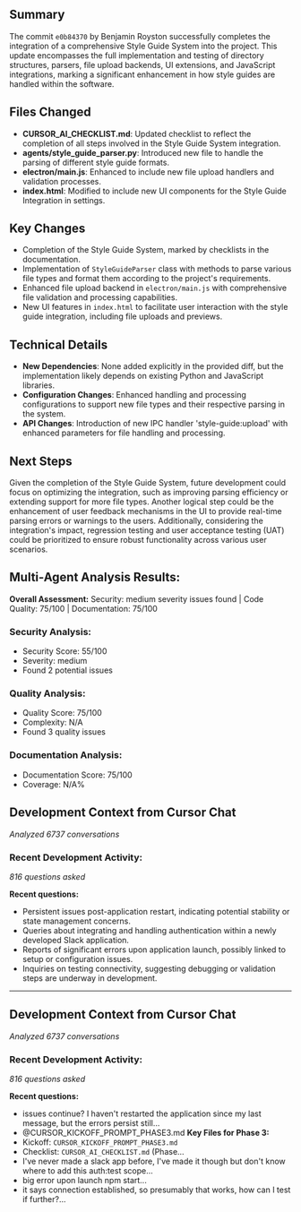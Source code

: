 ## Summary
The commit `e0b84370` by Benjamin Royston successfully completes the integration of a comprehensive Style Guide System into the project. This update encompasses the full implementation and testing of directory structures, parsers, file upload backends, UI extensions, and JavaScript integrations, marking a significant enhancement in how style guides are handled within the software.

## Files Changed
- **CURSOR_AI_CHECKLIST.md**: Updated checklist to reflect the completion of all steps involved in the Style Guide System integration.
- **agents/style_guide_parser.py**: Introduced new file to handle the parsing of different style guide formats.
- **electron/main.js**: Enhanced to include new file upload handlers and validation processes.
- **index.html**: Modified to include new UI components for the Style Guide Integration in settings.

## Key Changes
- Completion of the Style Guide System, marked by checklists in the documentation.
- Implementation of `StyleGuideParser` class with methods to parse various file types and format them according to the project's requirements.
- Enhanced file upload backend in `electron/main.js` with comprehensive file validation and processing capabilities.
- New UI features in `index.html` to facilitate user interaction with the style guide integration, including file uploads and previews.

## Technical Details
- **New Dependencies**: None added explicitly in the provided diff, but the implementation likely depends on existing Python and JavaScript libraries.
- **Configuration Changes**: Enhanced handling and processing configurations to support new file types and their respective parsing in the system.
- **API Changes**: Introduction of new IPC handler 'style-guide:upload' with enhanced parameters for file handling and processing.

## Next Steps
Given the completion of the Style Guide System, future development could focus on optimizing the integration, such as improving parsing efficiency or extending support for more file types. Another logical step could be the enhancement of user feedback mechanisms in the UI to provide real-time parsing errors or warnings to the users. Additionally, considering the integration's impact, regression testing and user acceptance testing (UAT) could be prioritized to ensure robust functionality across various user scenarios.

## Multi-Agent Analysis Results:

**Overall Assessment:** Security: medium severity issues found | Code Quality: 75/100 | Documentation: 75/100

### Security Analysis:
- Security Score: 55/100
- Severity: medium
- Found 2 potential issues

### Quality Analysis:
- Quality Score: 75/100
- Complexity: N/A
- Found 3 quality issues

### Documentation Analysis:
- Documentation Score: 75/100
- Coverage: N/A%

## Development Context from Cursor Chat
*Analyzed 6737 conversations*

### Recent Development Activity:
*816 questions asked*

**Recent questions:**
- Persistent issues post-application restart, indicating potential stability or state management concerns.
- Queries about integrating and handling authentication within a newly developed Slack application.
- Reports of significant errors upon application launch, possibly linked to setup or configuration issues.
- Inquiries on testing connectivity, suggesting debugging or validation steps are underway in development.

---
## Development Context from Cursor Chat
*Analyzed 6737 conversations*

### Recent Development Activity:
*816 questions asked*

**Recent questions:**
- issues continue? I haven't restarted the application since my last message, but the errors persist still...
- @CURSOR_KICKOFF_PROMPT_PHASE3.md 
**Key Files for Phase 3:**
- Kickoff: `CURSOR_KICKOFF_PROMPT_PHASE3.md`
- Checklist: `CURSOR_AI_CHECKLIST.md` (Phase...
- I've never made a slack app before, I've made it though but don't know where to add this auth:test scope...
- big error upon launch npm start...
- it says connection established, so presumably that works, how can I test if further?...
